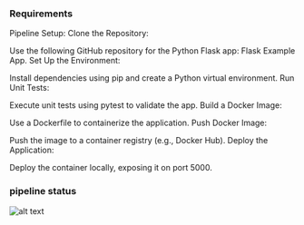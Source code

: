 ### Requirements ###
Pipeline Setup:
Clone the Repository:

Use the following GitHub repository for the Python Flask app:
Flask Example App.
Set Up the Environment:

Install dependencies using pip and create a Python virtual environment.
Run Unit Tests:

Execute unit tests using pytest to validate the app.
Build a Docker Image:

Use a Dockerfile to containerize the application.
Push Docker Image:

Push the image to a container registry (e.g., Docker Hub).
Deploy the Application:

Deploy the container locally, exposing it on port 5000.


### pipeline status ###
![alt text]([http://url/to/img.png](https://github.com/abdulmusavvir/DevopsChallengeBySagar/blob/DevopsChallengeBySagar/DAY-07/application_status.png))
